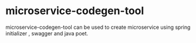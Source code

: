 # microservice-codegen-tool
microservice-codegen-tool can be used to create microservice  using spring initializer , swagger and java poet.
